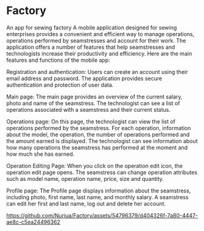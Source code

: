 # Factory
An app for sewing factory
A mobile application designed for sewing enterprises provides a convenient and efficient way to manage operations, operations performed by seamstresses and account for their work. The application offers a number of features that help seamstresses and technologists increase their productivity and efficiency. Here are the main features and functions of the mobile app:

Registration and authentication:
Users can create an account using their email address and password.
The application provides secure authentication and protection of user data.

Main page:
The main page provides an overview of the current salary, photo and name of the seamstress.
The technologist can see a list of operations associated with a seamstress and their current status.

Operations page:
On this page, the technologist can view the list of operations performed by the seamstress.
For each operation, information about the model, the operation, the number of operations performed and the amount earned is displayed.
The technologist can see information about how many operations the seamstress has performed at the moment and how much she has earned.

Operation Editing Page:
When you click on the operation edit icon, the operation edit page opens.
The seamstress can change operation attributes such as model name, operation name, price, size and quantity.

Profile page:
The Profile page displays information about the seamstress, including photo, first name, last name, and monthly salary.
A seamstress can edit her first and last name, log out and delete her account.

https://github.com/Nuriua/Factory/assets/54796379/d404326f-7a80-4447-ae8c-c5ea24496362

